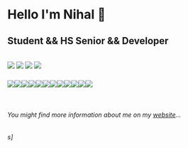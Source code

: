 
<h1>Hello I'm Nihal 👋</h1>
<h2>Student && HS Senior && Developer</h2>
<br>
<a href="https://www.instagram.com/nihxlnooney_/"><img src="https://img.icons8.com/ios/50/000000/instagram-new--v1.png"/></a>
        <a href = "mailto:nooney.nihal@Gmail.com"> <img src="https://img.icons8.com/ios-filled/50/000000/gmail-new.png"/></a>
      <a href="https://www.linkedin.com/in/nihalraj-nooney-56a1b01ba/"><img src="https://img.icons8.com/ios-filled/50/000000/linkedin.png"/></a>
       <a href="https://nihalrajnooney.xyz/"><img src="https://img.icons8.com/dotty/52/000000/portfolio.png"/></a>

<h3><img src="https://img.icons8.com/color/48/000000/c-plus-plus-logo.png"/><img src="https://img.icons8.com/ios/50/000000/java-coffee-cup-logo--v1.png"/><img src="https://img.icons8.com/color/48/000000/html-5--v1.png"/><img src="https://img.icons8.com/color-glass/48/000000/css.png"/><img src="https://img.icons8.com/fluent/48/000000/android.png"/><img src="https://img.icons8.com/color/48/000000/javascript--v1.png"/><img src="https://img.icons8.com/color/48/000000/firebase.png"/><img src="https://img.icons8.com/color/48/000000/mongodb.png"/><img src="https://img.icons8.com/color/48/000000/swift.png"/><img src="https://img.icons8.com/ios-glyphs/48/000000/react.png"/><img src="https://img.icons8.com/color/48/000000/python--v1.png"/><img src="https://img.icons8.com/color/48/000000/kotlin.png"/></h3>
<p>
  <br>
<h6>You might find more information about me on my <a href = "https://nihalrajnooney.xyz/" >website</a>...<h6>

  
s]

